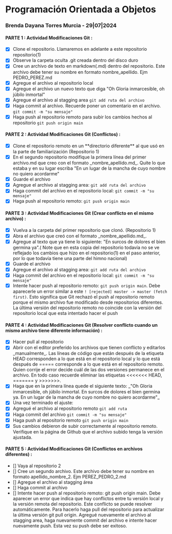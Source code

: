 ﻿# Programación Orientada a Objetos

### Brenda Dayana Torres Murcia - 29|07|2024


####  PARTE 1 : Actividad Modificaciones Git :

- [x] Clone el repositorio. Llamaremos en adelante a este repositorio repositorio(1)
- [x] Observe la carpeta oculta .git creada dentro del disco duro
- [x] Cree un archivo de texto en markdown(.md) dentro del repositorio. Este archivo debe tener su nombre en formato nombre\_apellido. Ejm PEDRO\_PEREZ.md
- [x] Agregue el archivo al repositorio local
- [x] Agregue el archivo un nuevo texto que diga "Oh Gloria inmarcesible, oh júbilo inmortal"
- [x] Agregue el archivo al stagging area  `git add ruta del archivo`
- [x] Haga commit al archivo. Recuerde poner un comentario en el archivo.  `git commit -m "su mensaje"`
- [x]  Haga push al repositorio remoto para subir los cambios hechos al repositorio  `git push origin main`

#### PARTE 2 : Actividad Modificaciones Git (Conflictos) :

- [x]  Clone el repositorio remoto en un  \*\*directorio diferente\*\*  al que usó en la parte de familiarización (Repositorio 1)
- [x]  En el segundo repositorio modifique la primera línea del primer archivo.md que creo con el formato  \_nombre\_apellido.md\_. Quite lo que estaba y en su lugar escriba "En un lugar de la mancha de cuyo nombre no quiero acordarme"
- [x] Guarde el archivo
- [x] Agregue el archivo al stagging area:  `git add ruta del archivo`
- [x] Haga commit del archivo en el repositorio local:  `git commit -m "su mensaje"`
- [x] Haga push al repositorio remoto:  `git push origin main`

#### PARTE 3 : Actividad Modificaciones Git (Crear conflicto en el mismo archivo) :

- [x]  Vuelva a la carpeta del primer repositorio que clonó. (Repositorio 1)
- [x]   Abra el archivo que creó con el formato  \_nombre\_apellido.md\_.
- [x]   Agregue al texto que ya tiene lo siguiente: "En surcos de dolores el bien germina ya".( Note que en esta copia del repositorio todavía no se ve reflejado los cambios que hizo en el repositorio(1) en el paso anterior, por lo que todavía tiene una parte del himno nacional)
- [x]   Guarde el archivo
- [x]   Agregue el archivo al stagging area:  `git add ruta del archivo`
- [x]  Haga commit del archivo en el repositorio local:  `git commit -m "su mensaje"`
- [x]   Intente hacer push al repositorio remoto:  `git push origin main`. Debe aparecerle un error similar a este  `! [rejected] master -> master (fetch first)`. Esto significa que Git rechazó el push al repositorio remoto porque el mismo archivo fue modificado desde repositorios diferentes. La última versión del repositorio remoto no coincide con la versión del repositorio local que esta intentado hacer el push

#### PARTE 4 : Actividad Modificaciones Git (Resolver conflicto cuando un mismo archivo tiene diferente información) :

- [x] Hacer pull al repositorio
- [x] Abrir con el editor preferido los archivos que tienen conflicto y editarlos  \_manualmente\_. Las líneas de código que están después de la etiqueta HEAD corresponden a lo que está en el repositorio local y lo que está después de ===== corresponde a lo que está en el repositorio remoto. Quien corrije el error decide cuál de las dos versiones permanece en el archivo. En todo caso recuerde eliminar las etiquetas <<<<<<< HEAD, ======= y >>>>>>>.
- [x] Haga que en la primera línea quede el siguiente texto:  \_"Oh Gloria inmarcesible, oh júbilo inmortal. En surcos de dolores el bien germina ya. En un lugar de la mancha de cuyo nombre no quiero acordarme"\_
- [x]  Una vez terminado el ajuste:
- [x] Agregué el archivo al repositorio remoto  `git add ruta`
- [x] Haga commit del archivo  `git commit -m "su mensaje"`
- [x]  Haga push al repositorio remoto  `git push origin main`
- [x] Sus cambios debieron de subir correctamente al repositorio remoto. Verifique en la página de Github que el archivo subido tenga la versión ajustada.

#### PARTE 5 : Actividad Modificaciones Git (Conflictos en archivos diferentes) :

- [] Vaya al repositorio 2
- [] Cree un segundo archivo. Este archivo debe tener su nombre en formato apellido_nombre_2. Ejm PEREZ_PEDRO_2.md
- [] Agregue el archivo al stagging área
- [] Haga commit al archivo
- [] Intente hacer push al repositorio remoto: git push origin main. Debe aparecer un error que indica que hay conflictos entre tu versión local y la versión remota del repositorio. Este conflicto se puede resolver automáticamente. Para hacerlo haga pull del repositorio para actualizar la última versión git pull origin. Agregué nuevamente el archivo al stagging area, haga nuevamente commit del archivo e intente hacer nuevamente push. Esta vez su push debe ser exitoso.